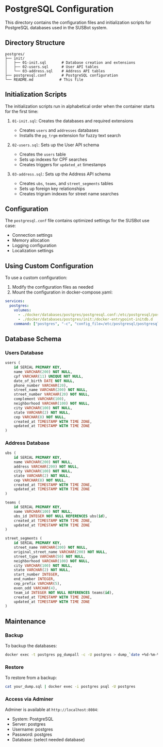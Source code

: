 # PostgreSQL Configuration

This directory contains the configuration files and initialization scripts for PostgreSQL databases used in the SUSBot system.

## Directory Structure

```
postgres/
├── init/
│   ├── 01-init.sql       # Database creation and extensions
│   ├── 02-users.sql      # User API tables
│   └── 03-address.sql    # Address API tables
├── postgresql.conf       # PostgreSQL configuration
└── README.md            # This file
```

## Initialization Scripts

The initialization scripts run in alphabetical order when the container starts for the first time:

1. `01-init.sql`: Creates the databases and required extensions
   - Creates `users` and `addresses` databases
   - Installs the `pg_trgm` extension for fuzzy text search

2. `02-users.sql`: Sets up the User API schema
   - Creates the `users` table
   - Sets up indexes for CPF searches
   - Creates triggers for `updated_at` timestamps

3. `03-address.sql`: Sets up the Address API schema
   - Creates `ubs`, `teams`, and `street_segments` tables
   - Sets up foreign key relationships
   - Creates trigram indexes for street name searches

## Configuration

The `postgresql.conf` file contains optimized settings for the SUSBot use case:

- Connection settings
- Memory allocation
- Logging configuration
- Localization settings

## Using Custom Configuration

To use a custom configuration:

1. Modify the configuration files as needed
2. Mount the configuration in docker-compose.yaml:

```yaml
services:
  postgres:
    volumes:
      - ./docker/databases/postgres/postgresql.conf:/etc/postgresql/postgresql.conf
      - ./docker/databases/postgres/init:/docker-entrypoint-initdb.d
    command: ["postgres", "-c", "config_file=/etc/postgresql/postgresql.conf"]
```

## Database Schema

### Users Database

```sql
users (
    id SERIAL PRIMARY KEY,
    name VARCHAR(200) NOT NULL,
    cpf VARCHAR(11) UNIQUE NOT NULL,
    date_of_birth DATE NOT NULL,
    phone_number VARCHAR(20),
    street_name VARCHAR(200) NOT NULL,
    street_number VARCHAR(20) NOT NULL,
    complement VARCHAR(100),
    neighborhood VARCHAR(100) NOT NULL,
    city VARCHAR(100) NOT NULL,
    state VARCHAR(2) NOT NULL,
    cep VARCHAR(8) NOT NULL,
    created_at TIMESTAMP WITH TIME ZONE,
    updated_at TIMESTAMP WITH TIME ZONE
)
```

### Address Database

```sql
ubs (
    id SERIAL PRIMARY KEY,
    name VARCHAR(200) NOT NULL,
    address VARCHAR(200) NOT NULL,
    city VARCHAR(100) NOT NULL,
    state VARCHAR(2) NOT NULL,
    cep VARCHAR(8) NOT NULL,
    created_at TIMESTAMP WITH TIME ZONE,
    updated_at TIMESTAMP WITH TIME ZONE
)

teams (
    id SERIAL PRIMARY KEY,
    name VARCHAR(100) NOT NULL,
    ubs_id INTEGER NOT NULL REFERENCES ubs(id),
    created_at TIMESTAMP WITH TIME ZONE,
    updated_at TIMESTAMP WITH TIME ZONE
)

street_segments (
    id SERIAL PRIMARY KEY,
    street_name VARCHAR(200) NOT NULL,
    original_street_name VARCHAR(200) NOT NULL,
    street_type VARCHAR(50) NOT NULL,
    neighborhood VARCHAR(100) NOT NULL,
    city VARCHAR(100) NOT NULL,
    state VARCHAR(2) NOT NULL,
    start_number INTEGER,
    end_number INTEGER,
    cep_prefix VARCHAR(5),
    even_odd VARCHAR(4),
    team_id INTEGER NOT NULL REFERENCES teams(id),
    created_at TIMESTAMP WITH TIME ZONE,
    updated_at TIMESTAMP WITH TIME ZONE
)
```

## Maintenance

### Backup

To backup the databases:

```bash
docker exec -t postgres pg_dumpall -c -U postgres > dump_`date +%d-%m-%Y"_"%H_%M_%S`.sql
```

### Restore

To restore from a backup:

```bash
cat your_dump.sql | docker exec -i postgres psql -U postgres
```

### Access via Adminer

Adminer is available at `http://localhost:8084`:

- System: PostgreSQL
- Server: postgres
- Username: postgres
- Password: postgres
- Database: (select needed database)
